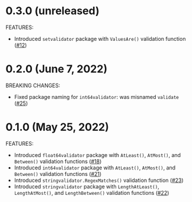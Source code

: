 # 0.3.0 (unreleased)

FEATURES:
* Introduced `setvalidator` package with `ValuesAre()` validation function ([#12](https://github.com/hashicorp/terraform-plugin-framework-validators/issues/12))

# 0.2.0 (June 7, 2022)

BREAKING CHANGES:

* Fixed package naming for `int64validator`: was misnamed `validate` ([#25](https://github.com/hashicorp/terraform-plugin-framework-validators/issues/25))

# 0.1.0 (May 25, 2022)

FEATURES:

* Introduced `float64validator` package with `AtLeast()`, `AtMost()`, and `Between()` validation functions ([#18](https://github.com/hashicorp/terraform-plugin-framework-validators/issues/18))
* Introduced `int64validator` package with `AtLeast()`, `AtMost()`, and `Between()` validation functions ([#21](https://github.com/hashicorp/terraform-plugin-framework-validators/issues/21))
* Introduced `stringvalidator.RegexMatches()` validation function ([#23](https://github.com/hashicorp/terraform-plugin-framework-validators/issues/23))
* Introduced `stringvalidator` package with `LengthAtLeast()`, `LengthAtMost()`, and `LengthBetween()` validation functions ([#22](https://github.com/hashicorp/terraform-plugin-framework-validators/issues/22))
